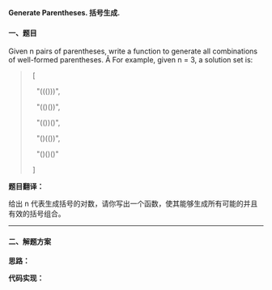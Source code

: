 **Generate Parentheses. 括号生成.**

#### 一、题目

Given n pairs of parentheses, write a function to generate all combinations of well-formed parentheses.
Â
For example, given n = 3, a solution set is:

> &nbsp;&nbsp;[
>
>  &nbsp;&nbsp;&nbsp;&nbsp;"((()))",
>
>  &nbsp;&nbsp;&nbsp;&nbsp;"(()())",
>
>  &nbsp;&nbsp;&nbsp;&nbsp;"(())()",
>
>  &nbsp;&nbsp;&nbsp;&nbsp;"()(())",
>
>  &nbsp;&nbsp;&nbsp;&nbsp;"()()()"
>
> &nbsp;&nbsp;]

**题目翻译：**

给出 n 代表生成括号的对数，请你写出一个函数，使其能够生成所有可能的并且有效的括号组合。

---

#### 二、解题方案

**思路：**


**代码实现：**

```

```
